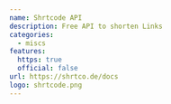 ```yaml
---
name: Shrtcode API
description: Free API to shorten Links
categories:
  - miscs
features:
  https: true
  official: false
url: https://shrtco.de/docs
logo: shrtcode.png
---
```

